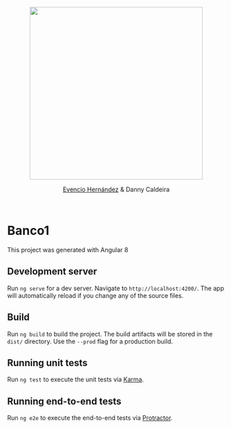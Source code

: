 <p align="center">
    <a href="https://ehiwebs.com.ve/">
        <img src="https://ehiwebs.com.ve/copyrights/logo_black.png" width="400">
    </a>
</p>
<p align="center">
    <a href="https://evenciohernandez.com.ve/">Evencio Hernández</a> & Danny Caldeira
</p><br>

# Banco1

This project was generated with Angular 8

## Development server

Run `ng serve` for a dev server. Navigate to `http://localhost:4200/`. The app will automatically reload if you change any of the source files.

## Build

Run `ng build` to build the project. The build artifacts will be stored in the `dist/` directory. Use the `--prod` flag for a production build.

## Running unit tests

Run `ng test` to execute the unit tests via [Karma](https://karma-runner.github.io).

## Running end-to-end tests

Run `ng e2e` to execute the end-to-end tests via [Protractor](http://www.protractortest.org/).